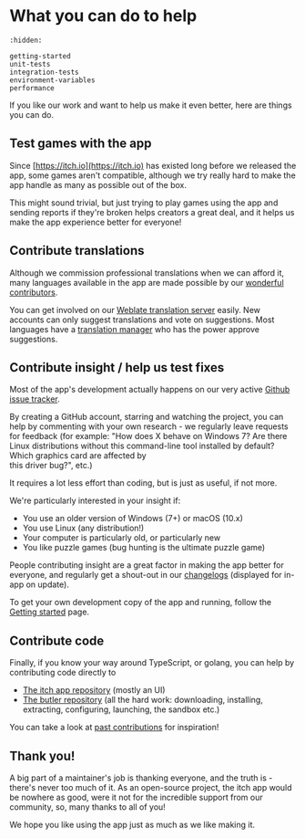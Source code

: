 # What you can do to help

```{toctree}
:hidden:

getting-started
unit-tests
integration-tests
environment-variables
performance
```

If you like our work and want to help us make it even better, here are things you can do.

## Test games with the app

Since [https://itch.io](https://itch.io) has existed long before we released the app, some games aren't compatible, although we try really hard to make the app handle as many as possible out of the box.

This might sound trivial, but just trying to play games using the app and sending reports if they're broken helps creators a great deal, and it helps us make the app experience better for everyone!

## Contribute translations

Although we commission professional translations when we can afford it, many languages available in the app are made possible by our [wonderful contributors](https://github.com/itchio/itch/graphs/contributors).

You can get involved on our [Weblate translation server](https://weblate.itch.ovh/engage/itch/) easily. New accounts can only suggest translations and vote on suggestions. Most languages have a [translation manager](https://github.com/itchio/itch/issues/696) who has the power approve suggestions.

## Contribute insight / help us test fixes

Most of the app's development actually happens on our very active [Github issue tracker](https://github.com/itchio/itch/issues).

By creating a GitHub account, starring and watching the project, you can help by commenting with your own research - we regularly leave requests for feedback \(for example: "How does X behave on Windows 7? Are there Linux distributions without this command-line tool installed by default? Which graphics card are affected by  
this driver bug?", etc.\)

It requires a lot less effort than coding, but is just as useful, if not more.

We're particularly interested in your insight if:

* You use an older version of Windows \(7+\) or macOS \(10.x\)
* You use Linux \(any distribution!\)
* Your computer is particularly old, or particularly new
* You like puzzle games \(bug hunting is the ultimate puzzle game\)

People contributing insight are a great factor in making the app better for everyone, and regularly get a shout-out in our [changelogs](http://github.com/itchio/itch/releases) \(displayed for in-app on update\).

To get your own development copy of the app and running, follow the [Getting started](getting-started.md) page.

## Contribute code

Finally, if you know your way around TypeScript, or golang, you can help by contributing code directly to

* [The itch app repository](https://github.com/itchio/itch) \(mostly an UI\)
* [The butler repository](https://github.com/itchio/butler) \(all the hard work: downloading, installing, extracting, configuring, launching, the sandbox etc.\)

You can take a look at [past contributions](https://github.com/itchio/itch/pulls?q=is%3Apr+is%3Aclosed) for inspiration!

## Thank you!

A big part of a maintainer's job is thanking everyone, and the truth is - there's never too much of it. As an open-source project, the itch app would be nowhere as good, were it not for the incredible support from our community, so, many thanks to all of you!

We hope you like using the app just as much as we like making it.

